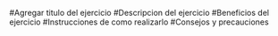 #Agregar titulo del ejercicio
#Descripcion del ejercicio
#Beneficios del ejercicio
#Instrucciones de como realizarlo
#Consejos y precauciones 
